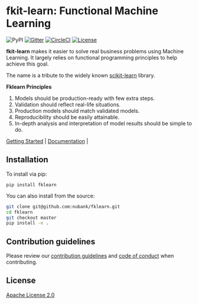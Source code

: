 # fkit-learn: Functional Machine Learning

![PyPI](https://img.shields.io/pypi/v/fklearn.svg?style=flat-square)
[![Gitter](https://badges.gitter.im/fklearn-python/community.svg)](https://gitter.im/fklearn-python/community?utm_source=badge&utm_medium=badge&utm_campaign=pr-badge)
[![CircleCI](https://circleci.com/gh/nubank/fklearn.svg?style=svg)](https://circleci.com/gh/nubank/fklearn)
[![License](https://img.shields.io/badge/License-Apache%202.0-blue.svg)](https://opensource.org/licenses/Apache-2.0)

**fkit-learn** makes it easier to solve real business problems using Machine Learning. It largely relies on functional programming principles to help achieve this goal.

The name is a tribute to the widely known [scikit-learn](https://scikit-learn.org/stable/) library.

**Fklearn Principles**

1. Models should be production-ready with few extra steps.
2. Validation should reflect real-life situations.
3. Production models should match validated models.
4. Reproducibility should be easily attainable.
5. In-depth analysis and interpretation of model results should be simple to do.


[Getting Started]() |
[Documentation]() |


## Installation

To install via pip:

```
pip install fklearn
```

You can also install from the source:

```sh
git clone git@github.com:nubank/fklearn.git
cd fklearn
git checkout master
pip install -e .
```

## Contribution guidelines

Please review our [contribution guidelines](CONTRIBUTING.md) and [code of conduct](CODE-OF-CONDUCT.md) when contributing.

## License

[Apache License 2.0](LICENSE)
